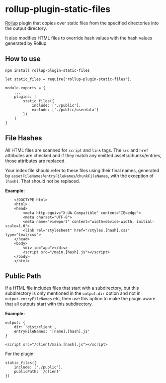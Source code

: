 # rollup-plugin-static-files

[Rollup](https://rollupjs.org) plugin that copies over static files from the specified directories into the output directory.

It also modifies HTML files to override hash values with the hash values generated by Rollup.

## How to use

```npm install rollup-plugin-static-files```

```
let static_files = require('rollup-plugin-static-files');

module.exports = {
    ...
    plugins: [
        static_files({
            include: ['./public'],
            exclude: ['./public/userdata']
        })
    ]
}
```

## File Hashes

All HTML files are scanned for ```script``` and ```link``` tags. The ```src``` and ```href``` attributes are checked and if they match any emitted assets/chunks/entries, those attributes are replaced.

Your index file should refer to these files using their final names, generated by ```assetFileNames```/```entryFileNames```/```chunkFileNames```, with the exception of ```[hash]```. That should not be replaced.

**Example:**

```
    <!DOCTYPE html>
    <html>
    <head>
        <meta http-equiv="X-UA-Compatible" content="IE=edge">
        <meta charset="UTF-8">
        <meta name="viewport" content="width=device-width, initial-scale=1.0">
        <link rel="stylesheet" href="/styles.[hash].css" type="text/css">
    </head>
    <body>
        <div id="app"></div>
        <script src="/main.[hash].js"></script>
    </body>
    </html>

```

## Public Path

If a HTML file includes files that start with a subdirectory, but this subdirectory is only mentioned in the ```output.dir``` option and not in ```output.entryFileNames``` etc, then use this option to make the plugin aware that all outputs start with this subdirectory.

**Example:**

```
output: {
    dir: 'dist/client',
    entryFileNames: '[name].[hash].js'
}

<script src="/client/main.[hash].js"></script>
```

For the plugin: 

```
static_files({
    include: ['./public'],
    publicPath: '/client'
})
```